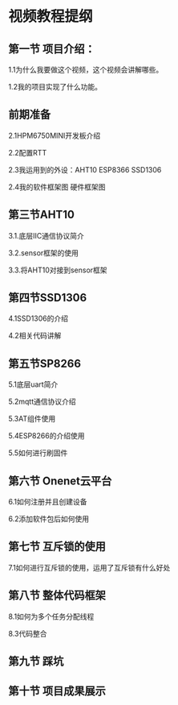 # 视频教程提纲

## 第一节 项目介绍：

1.1为什么我要做这个视频，这个视频会讲解哪些。

1.2我的项目实现了什么功能。

## 前期准备

2.1HPM6750MINI开发板介绍

2.2配置RTT

2.3我运用到的外设：AHT10 ESP8366 SSD1306

2.4我的软件框架图 硬件框架图

## 第三节AHT10

3.1.底层IIC通信协议简介

3.2.sensor框架的使用

3.3.将AHT10对接到sensor框架

## 第四节SSD1306

4.1SSD1306的介绍

4.2相关代码讲解


## 第五节SP8266

5.1底层uart简介

5.2mqtt通信协议介绍

5.3AT组件使用

5.4ESP8266的介绍使用

5.5如何进行刷固件

## 第六节 Onenet云平台

6.1如何注册并且创建设备

6.2添加软件包后如何使用

## 第七节 互斥锁的使用

7.1如何进行互斥锁的使用，运用了互斥锁有什么好处

## 第八节 整体代码框架

8.1如何为多个任务分配线程

8.3代码整合

## 第九节 踩坑

## 第十节  项目成果展示



